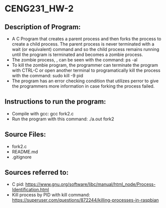 # CENG231_HW-2

## Description of Program:
- A C Program that creates a parent process and then forks the process to create a child process. The parent process is never terminated with a wait (or equivalent) command and so the child process remains running until the program is terminated and becomes a zombie process.
- The zombie process, <defunct>, can be seen with the command: ps -al
- To kill the zombie program, the programmer can terminate the program with CTRL-C or open another terminal to programatically kill the process with the command: sudo kill -9 pid
- The program has an error checking condition that utilizes perror to give the programmers more information in case forking the process failed.

## Instructions to run the program:
- Compile with gcc: gcc fork2.c
- Run the program with this command: ./a.out fork2

## Source Files:
- fork2.c
- README.md
- .gitignore
## Sources referred to:
- C pid: https://www.gnu.org/software/libc/manual/html_node/Process-Identification.html
- Kill process by PID with kill command: https://superuser.com/questions/872244/killing-processes-in-raspbian 
